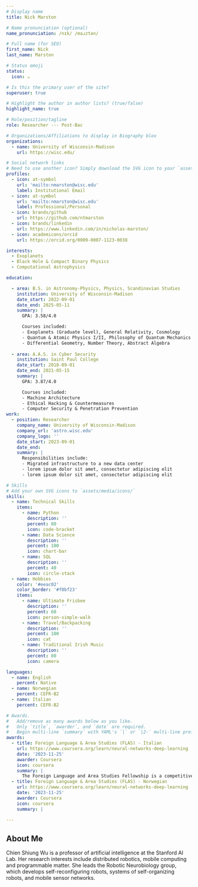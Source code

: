 ```yaml
---
# Display name
title: Nick Marston

# Name pronunciation (optional)
name_pronunciation: /nɪk/ /maɹztən/

# Full name (for SEO)
first_name: Nick
last_name: Marston

# Status emoji
status:
  icon: ☕️

# Is this the primary user of the site?
superuser: true

# Highlight the author in author lists? (true/false)
highlight_name: true

# Role/position/tagline
role: Researcher --- Post-Bac

# Organizations/Affiliations to display in Biography blox
organizations:
  - name: University of Wisconsin-Madison
    url: https://wisc.edu/

# Social network links
# Need to use another icon? Simply download the SVG icon to your `assets/media/icons/` folder.
profiles:
  - icon: at-symbol
    url: 'mailto:nmarston@wisc.edu'
    label: Institutional Email
  - icon: at-symbol
    url: 'mailto:nmarston@wisc.edu'
    label: Professional/Personal    
  - icon: brands/github
    url: https://github.com/ntmarston
  - icon: brands/linkedin
    url: https://www.linkedin.com/in/nicholas-marston/
  - icon: academicons/orcid
    url: https://orcid.org/0009-0007-1123-0038

interests:
  - Exoplanets
  - Black Hole & Compact Binary Physics
  - Computational Astrophysics

education:

  - area: B.S. in Astronomy-Physics, Physics, Scandinavian Studies
    institution: University of Wisconsin-Madison
    date_start: 2022-09-01
    date_end: 2025-05-11
    summary: |
      GPA: 3.58/4.0

      Courses included:
      - Exoplanets (Graduate level), General Relativity, Cosmology
      - Quantum & Atomic Physics I/II, Philosophy of Quantum Mechanics
      - Differential Geometry, Number Theory, Abstract Algebra
      
  - area: A.A.S. in Cyber Security
    institution: Saint Paul College
    date_start: 2018-09-01
    date_end: 2021-05-15
    summary: |
      GPA: 3.87/4.0

      Courses included:
      - Machine Architecture
      - Ethical Hacking & Countermeasures
      - Computer Security & Penetration Prevention
work:
  - position: Researcher
    company_name: University of Wisconsin-Madison
    company_url: 'astro.wisc.edu'
    company_logo: ''
    date_start: 2023-09-01
    date_end:
    summary: |
      Responsibilities include:
      - Migrated infrastructure to a new data center
      - lorem ipsum dolor sit amet, consectetur adipiscing elit
      - lorem ipsum dolor sit amet, consectetur adipiscing elit

# Skills
# Add your own SVG icons to `assets/media/icons/`
skills:
  - name: Technical Skills
    items:
      - name: Python
        description: ''
        percent: 80
        icon: code-bracket
      - name: Data Science
        description: ''
        percent: 100
        icon: chart-bar
      - name: SQL
        description: ''
        percent: 40
        icon: circle-stack
  - name: Hobbies
    color: '#eeac02'
    color_border: '#f0bf23'
    items:
      - name: Ultimate Frisbee
        description: ''
        percent: 60
        icon: person-simple-walk
      - name: Travel/Backpacking
        description: ''
        percent: 100
        icon: cat
      - name: Traditional Irish Music
        description: ''
        percent: 80
        icon: camera

languages:
  - name: English
    percent: Native
  - name: Norwegian
    percent: CEFR-B2
  - name: Italian
    percent: CEFR-B2

# Awards.
#   Add/remove as many awards below as you like.
#   Only `title`, `awarder`, and `date` are required.
#   Begin multi-line `summary` with YAML's `|` or `|2-` multi-line prefix and indent 2 spaces below.
awards:
  - title: Foreign Language & Area Studies (FLAS) - Italian
    url: https://www.coursera.org/learn/neural-networks-deep-learning
    date: '2023-11-25'
    awarder: Coursera
    icon: coursera
    summary: |
      The Foreign Language and Area Studies Fellowship is a competitive grant funded by the U.S. Department of Education. The grant provides a total of \$8,500 to assist students in acquiring foreign language and either area or international studies competencies. I received this grant for the second consecutive year to take an advanced Italian language course through the Umbra Institute. Through this course I reached a CEFR-B2 (Upper-intermediate) fluency level.
  - title: Foreign Language & Area Studies (FLAS) - Norwegian
    url: https://www.coursera.org/learn/neural-networks-deep-learning
    date: '2023-11-25'
    awarder: Coursera
    icon: coursera
    summary: |
    
---
```


## About Me

Chien Shiung Wu is a professor of artificial intelligence at the Stanford AI Lab. Her research interests include distributed robotics, mobile computing and programmable matter. She leads the Robotic Neurobiology group, which develops self-reconfiguring robots, systems of self-organizing robots, and mobile sensor networks.